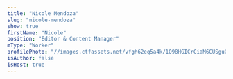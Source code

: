 ```yaml
---
title: "Nicole Mendoza"
slug: "nicole-mendoza"
show: true
firstName: "Nicole"
position: "Editor & Content Manager"
mType: "Worker"
profilePhoto: "//images.ctfassets.net/vfgh62eq5a4k/1O98HGICrCiaM6CUSguO0E/c69b97f967e7c3d06c8af4e374e79ad6/7978.jpg"
isAuthor: false
isHost: true
---
```

